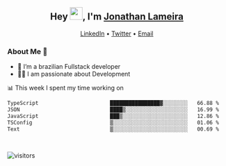 <h2 align="center">Hey <img src="https://github.com/TheDudeThatCode/TheDudeThatCode/blob/master/Assets/Hi.gif" width="29">, I'm <a href="https://www.linkedin.com/in/jonathanlameira/">Jonathan Lameira</a></h2>
<p align="center">
  <a href="https://www.linkedin.com/in/jonathanlameira/">LinkedIn</a> •
  <a href="https://twitter.com/jlameira">Twitter</a> •
  <a href="mailto:jlameira@gmail.com">Email</a>
</p>

### About Me 🚀
- 🌱  I’m a brazilian Fullstack developer</br>
- 👨‍💻  I am passionate about Development</br>

<!-- ![Jonathan Lameira github stats](https://github-readme-stats.vercel.app/api?username=jlameirameli&show_icons=true&hide_border=true)&nbsp;&nbsp; -->

📊 This week I spent my time working on
<!--START_SECTION:waka-->

```txt
TypeScript                       ████████████████▓░░░░░░░░   66.88 %
JSON                             ████▒░░░░░░░░░░░░░░░░░░░░   16.99 %
JavaScript                       ███▒░░░░░░░░░░░░░░░░░░░░░   12.86 %
TSConfig                         ▒░░░░░░░░░░░░░░░░░░░░░░░░   01.06 %
Text                             ▒░░░░░░░░░░░░░░░░░░░░░░░░   00.69 %
```

<!--END_SECTION:waka-->

<br />

![visitors](https://visitor-badge.laobi.icu/badge?page_id=jlameira.jlameira)
